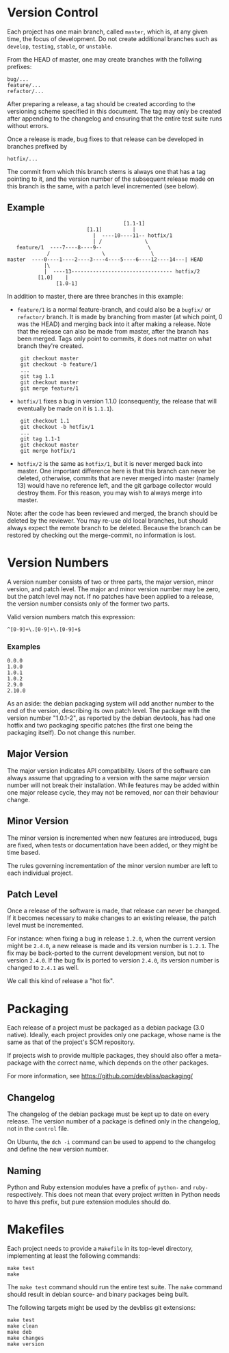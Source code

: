 # Version Control

Each project has one main branch, called `master`, which is,
at any given time, the focus of development. Do not create
additional branches such as `develop`, `testing`, `stable`,
or `unstable`. 

From the HEAD of master, one may create branches with the
follwing prefixes:

    bug/...
    feature/...
    refactor/...

After preparing a release, a tag should be created according
to the versioning scheme specified in this document. The tag
may only be created after appending to the changelog and ensuring
that the entire test suite runs without errors.

Once a release is made, bug fixes to that release can be
developed in branches prefixed by

    hotfix/...

The commit from which this branch stems is always one that has
a tag pointing to it, and the version number of the subsequent
release made on this branch is the same, with a patch level
incremented (see below).
    
## Example
                                          [1.1-1]
                              [1.1]          |
                                |  ----10----11-- hotfix/1
                                | /              \
       feature/1  ----7----8----9--               \
                 /                 \               \
    master  ----0----1----2----3----4----5----6----12----14---| HEAD
                |\
                |  ----13--------------------------------- hotfix/2
              [1.0]    |
                    [1.0-1]

In addition to master, there are three branches in this example:

 - `feature/1` is a normal feature-branch, and could also be
   a `bugfix/` or `refactor/` branch. It is made by branching from
   master (at which point, 0 was the HEAD) and merging back into
   it after making a release. Note that the release can also be made
   from master, after the branch has been merged. Tags only point
   to commits, it does not matter on what branch they're created.

        git checkout master
        git checkout -b feature/1
        ...
        git tag 1.1
        git checkout master
        git merge feature/1

 - `hotfix/1` fixes a bug in version 1.1.0 (consequently, the release
   that will eventually be made on it is `1.1.1`).

        git checkout 1.1
        git checkout -b hotfix/1
        ...
        git tag 1.1-1
        git checkout master
        git merge hotfix/1

 - `hotfix/2` is the same as `hotfix/1`, but it is never merged
   back into master. One important difference here is that this
   branch can never be deleted, otherwise, commits that are never
   merged into master (namely 13) would have no reference left,
   and the git garbage collector would destroy them. For this reason,
   you may wish to always merge into master.

Note: after the code has been reviewed and merged, the branch should be
deleted by the reviewer. You may re-use old local branches, but should
always expect the remote branch to be deleted. Because the branch can
be restored by checking out the merge-commit, no information is lost.

# Version Numbers

A version number consists of two or three parts, the
major version, minor version, and patch level. The
major and minor version number may be zero, but the
patch level may not. If no patches have been applied
to a release, the version number consists only of the
former two parts.

Valid version numbers match this expression:

    ^[0-9]+\.[0-9]+\.[0-9]+$

### Examples

    0.0.0
    1.0.0
    1.0.1
    1.0.2
    2.9.0
    2.10.0

As an aside: the debian packaging system will add another
number to the end of the version, describing its own patch
level. The package with the version number "1.0.1-2", as
reported by the debian devtools, has had one hotfix and two
packaging specific patches (the first one being the packaging
itself). Do not change this number.

## Major Version

The major version indicates API compatibility. Users of
the software can always assume that upgrading to a version
with the same major version number will not break their
installation. While features may be added within one major
release cycle, they may not be removed, nor can their
behaviour change.

## Minor Version

The minor version is incremented when new features are
introduced, bugs are fixed, when tests or documentation
have been added, or they might be time based.

The rules governing incrementation of the minor version
number are left to each individual project.

## Patch Level

Once a release of the software is made, that release can
never be changed. If it becomes necessary to make changes
to an existing release, the patch level must be incremented.

For instance: when fixing a bug in release `1.2.0`, when the
current version might be `2.4.0`, a new release is made and
its version number is `1.2.1`. The fix may be back-ported
to the current development version, but not to version `2.4.0`.
If the bug fix is ported to version `2.4.0`, its version number
is changed to `2.4.1` as well.

We call this kind of release a "hot fix".

# Packaging

Each release of a project must be packaged as a debian package
(3.0 native). Ideally, each project provides only one package,
whose name is the same as that of the project's SCM repository.

If projects wish to provide multiple packages, they should also
offer a meta-package with the correct name, which depends on the
other packages.

For more information, see <https://github.com/devbliss/packaging/>

## Changelog

The changelog of the debian package must be kept up to date on
every release. The version number of a package is defined only
in the changelog, not in the `control` file.

On Ubuntu, the `dch -i` command can be used to append to the
changelog and define the new version number.

## Naming

Python and Ruby extension modules have a prefix of `python-` and
`ruby-` respectively. This does not mean that every project written
in Python needs to have this prefix, but pure extension modules
should do.

# Makefiles

Each project needs to provide a `Makefile` in its top-level directory,
implementing at least the following commands:

    make test
    make

The `make test` command should run the entire test suite. The `make`
command should result in debian source- and binary packages being built.

The following targets might be used by the devbliss git extensions:

    make test
    make clean
    make deb
    make changes
    make version
